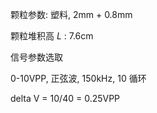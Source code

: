 颗粒参数: 塑料, 2mm + 0.8mm

颗粒堆积高 $L$ : 7.6cm

信号参数选取

0-10VPP, 正弦波, 150kHz, 10 循环

delta V = 10/40 = 0.25VPP